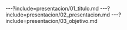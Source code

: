 ---?include=presentacion/01_titulo.md
---?include=presentacion/02_presentacion.md
---?include=presentacion/03_objetivo.md


